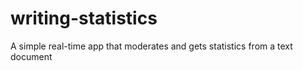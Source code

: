 # writing-statistics
A simple real-time app that moderates and gets statistics from a text document
